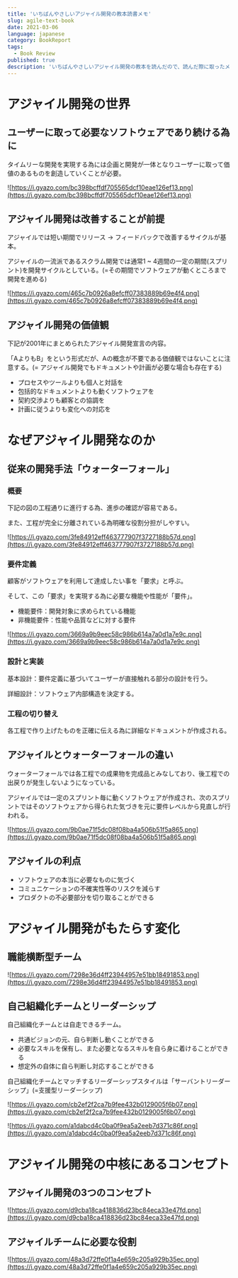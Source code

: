 ```yaml
---
title: 'いちばんやさしいアジャイル開発の教本読書メモ'
slug: agile-text-book
date: 2021-03-06
language: japanese
category: BookReport
tags:
  - Book Review
published: true
description: 'いちばんやさしいアジャイル開発の教本を読んだので、読んだ際に取ったメモ(本の内容で大切かなと自分で思った箇所のまとめ)'
---
```


# アジャイル開発の世界

## ユーザーに取って必要なソフトウェアであり続ける為に

タイムリーな開発を実現する為には企画と開発が一体となりユーザーに取って価値のあるものを創造していくことが必要。

![https://i.gyazo.com/bc398bcffdf705565dcf10eae126ef13.png](https://i.gyazo.com/bc398bcffdf705565dcf10eae126ef13.png)

## アジャイル開発は改善することが前提

アジャイルでは短い期間でリリース → フィードバックで改善するサイクルが基本。

アジャイルの一流派であるスクラム開発では通常1 ~ 4週間の一定の期間(スプリント)を開発サイクルとしている。(=その期間でソフトウェアが動くところまで開発を進める)

![https://i.gyazo.com/465c7b0926a8efcff07383889b69e4f4.png](https://i.gyazo.com/465c7b0926a8efcff07383889b69e4f4.png)

## アジャイル開発の価値観

下記が2001年にまとめられたアジャイル開発宣言の内容。

「AよりもB」をという形式だが、Aの概念が不要である価値観ではないことに注意する。(= アジャイル開発でもドキュメントや計画が必要な場合も存在する)

- プロセスやツールよりも個人と対話を
- 包括的なドキュメントよりも動くソフトウェアを
- 契約交渉よりも顧客との協調を
- 計画に従うよりも変化への対応を

# なぜアジャイル開発なのか

## 従来の開発手法「ウォーターフォール」

### 概要

下記の図の工程通りに進行する為、進歩の確認が容易である。

また、工程が完全に分離されている為明確な役割分担がしやすい。

![https://i.gyazo.com/3fe84912eff463777907f3727188b57d.png](https://i.gyazo.com/3fe84912eff463777907f3727188b57d.png)

### 要件定義

顧客がソフトウェアを利用して達成したい事を「要求」と呼ぶ。

そして、この「要求」を実現する為に必要な機能や性能が「要件」。

- 機能要件：開発対象に求められている機能
- 非機能要件：性能や品質などに対する要件

![https://i.gyazo.com/3669a9b9eec58c986b614a7a0d1a7e9c.png](https://i.gyazo.com/3669a9b9eec58c986b614a7a0d1a7e9c.png)

### 設計と実装

基本設計：要件定義に基づいてユーザーが直接触れる部分の設計を行う。

詳細設計：ソフトウェア内部構造を決定する。

### 工程の切り替え

各工程で作り上げたものを正確に伝える為に詳細なドキュメントが作成される。

## アジャイルとウォーターフォールの違い

ウォーターフォールでは各工程での成果物を完成品とみなしており、後工程での出戻りが発生しないようになっている。

アジャイルでは一定のスプリント毎に動くソフトウェアが作成され、次のスプリントではそのソフトウェアから得られた気づきを元に要件レベルから見直しが行われる。

![https://i.gyazo.com/9b0ae71f5dc08f08ba4a506b51f5a865.png](https://i.gyazo.com/9b0ae71f5dc08f08ba4a506b51f5a865.png)

## アジャイルの利点

- ソフトウェアの本当に必要なものに気づく
- コミュニケーションの不確実性等のリスクを減らす
- プロダクトの不必要部分を切り取ることができる

# アジャイル開発がもたらす変化

## 職能横断型チーム

![https://i.gyazo.com/7298e36d4ff23944957e51bb18491853.png](https://i.gyazo.com/7298e36d4ff23944957e51bb18491853.png)

## 自己組織化チームとリーダーシップ

自己組織化チームとは自走できるチーム。

- 共通ビジョンの元、自ら判断し動くことができる
- 必要なスキルを保有し、また必要となるスキルを自ら身に着けることができる
- 想定外の自体に自ら判断し対応することができる

自己組織化チームとマッチするリーダーシップスタイルは「サーバントリーダーシップ」(=支援型リーダーシップ)

![https://i.gyazo.com/cb2ef2f2ca7b9fee432b0129005f6b07.png](https://i.gyazo.com/cb2ef2f2ca7b9fee432b0129005f6b07.png)

![https://i.gyazo.com/a1dabcd4c0ba0f9ea5a2eeb7d371c86f.png](https://i.gyazo.com/a1dabcd4c0ba0f9ea5a2eeb7d371c86f.png)

# アジャイル開発の中核にあるコンセプト

## アジャイル開発の3つのコンセプト

![https://i.gyazo.com/d9cba18ca418836d23bc84eca33e47fd.png](https://i.gyazo.com/d9cba18ca418836d23bc84eca33e47fd.png)

## アジャイルチームに必要な役割

![https://i.gyazo.com/48a3d72ffe0f1a4e659c205a929b35ec.png](https://i.gyazo.com/48a3d72ffe0f1a4e659c205a929b35ec.png)